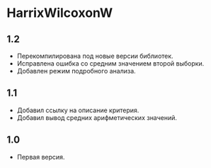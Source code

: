 HarrixWilcoxonW
===========

1.2
---
 * Перекомпилирована под новые версии библиотек.
 * Исправлена ошибка со средним значением второй выборки.
 * Добавлен режим подробного анализа.

1.1
---
 * Добавил ссылку на описание критерия.
 * Добавил вывод средних арифметических значений.

1.0
---
 * Первая версия.